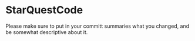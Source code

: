 # StarQuestCode

Please make sure to put in your committ summaries what you changed, and be somewhat descriptive about it.